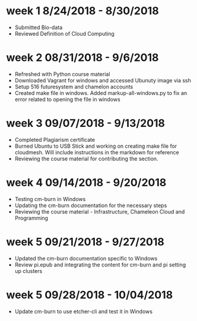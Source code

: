 week 1 8/24/2018 - 8/30/2018
============================

* Submitted Bio-data
* Reviewed Definition of Cloud Computing

week 2 08/31/2018 - 9/6/2018
===========================
* Refreshed with Python course material
* Downloaded Vagrant for windows and accessed Ubunuty image via ssh
* Setup 516 futuresystem and chamelon accounts
* Created make file in windows. Added markup-all-windows.py to fix an error related to opening the file in windows

week 3 09/07/2018 - 9/13/2018
===========================
* Completed Plagiarism certificate
* Burned Ubuntu to USB Stick and working on creating make file for cloudmesh. Will include instructions in the markdown for reference
* Reviewing the course material for contributing the section.

week 4 09/14/2018 - 9/20/2018
===========================
* Testing cm-burn in Windows
* Updating the cm-burn documentation for the necessary steps
* Reviewing the course material - Infrastructure, Chameleon Cloud and Programming

week 5 09/21/2018 - 9/27/2018
===========================
* Updated the cm-burn documentation specific to Windows
* Review pi.epub and integrating the content for cm-burn and pi setting up clusters

week 5 09/28/2018 - 10/04/2018
===========================
* Update cm-burn to use etcher-cli and test it in Windows
